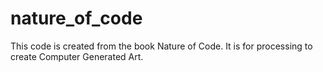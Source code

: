 # nature_of_code

This code is created from the book Nature of Code.
It is for processing to create Computer Generated Art.
